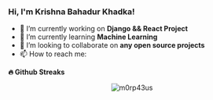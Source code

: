 ### Hi, I'm Krishna Bahadur Khadka! 


- 🔭 I’m currently working on **Django && React Project**
- 🌱 I’m currently learning **Machine Learning**
- 👯 I’m looking to collaborate on **any open source projects**
- 📫 How to reach me: 

<b>🔥 Github Streaks</b>
<p align="center"><img src="https://github-readme-streak-stats.herokuapp.com/?user=KrishZayn7&theme=black-ice&hide_border=true&stroke=0000&background=0D1117&ring=e05397&fire=e05397&currStreakLabel=e05397&bg_color=30,e96443,904e95&title_color=fff&text_color=fff" alt="m0rp43us" /></p>

<!--

Here are some ideas to get you started:
<a href="https://github.com/kaditya97">[![Top Langs](https://github-readme-stats.vercel.app/api/top-langs/?username=kaditya97&layout=compact)](https://github.com/kaditya97)</a>
- 🔭 I’m currently working on ...
- 🌱 I’m currently learning ...
- 👯 I’m looking to collaborate on ...
- 🤔 I’m looking for help with ...
- 💬 Ask me about ...
- 📫 How to reach me: ...
- 😄 Pronouns: ...
- ⚡ Fun fact: ...
-->
